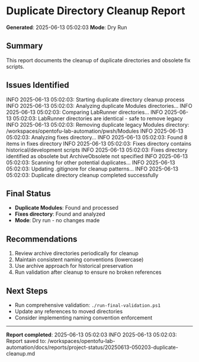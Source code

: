 # Duplicate Directory Cleanup Report
**Generated**: 2025-06-13 05:02:03
**Mode**: Dry Run

## Summary
This report documents the cleanup of duplicate directories and obsolete fix scripts.

## Issues Identified

INFO 2025-06-13 05:02:03: Starting duplicate directory cleanup process
INFO 2025-06-13 05:02:03: Analyzing duplicate Modules directories...
INFO 2025-06-13 05:02:03: Comparing LabRunner directories...
INFO 2025-06-13 05:02:03: LabRunner directories are identical - safe to remove legacy
INFO 2025-06-13 05:02:03: Removing duplicate legacy Modules directory: /workspaces/opentofu-lab-automation/pwsh/Modules
INFO 2025-06-13 05:02:03: Analyzing fixes directory...
INFO 2025-06-13 05:02:03: Found 8 items in fixes directory
INFO 2025-06-13 05:02:03: Fixes directory contains historical/development scripts
INFO 2025-06-13 05:02:03: Fixes directory identified as obsolete but ArchiveObsolete not specified
INFO 2025-06-13 05:02:03: Scanning for other potential duplicates...
INFO 2025-06-13 05:02:03: Updating .gitignore for cleanup patterns...
INFO 2025-06-13 05:02:03: Duplicate directory cleanup completed successfully

## Final Status
- **Duplicate Modules**: Found and processed
- **Fixes directory**: Found and analyzed
- **Mode**: Dry run - no changes made

## Recommendations
1. Review archive directories periodically for cleanup
2. Maintain consistent naming conventions (lowercase)
3. Use archive approach for historical preservation
4. Run validation after cleanup to ensure no broken references

## Next Steps
- Run comprehensive validation: `./run-final-validation.ps1`
- Update any references to moved directories
- Consider implementing naming convention enforcement

---
**Report completed**: 2025-06-13 05:02:03
INFO 2025-06-13 05:02:03: Report saved to: /workspaces/opentofu-lab-automation/docs/reports/project-status/20250613-050203-duplicate-cleanup.md
